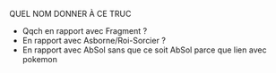 QUEL NOM DONNER À CE TRUC
- Qqch en rapport avec Fragment ?
- En rapport avec Asborne/Roi-Sorcier ?
- En rapport avec AbSol sans que ce soit AbSol parce que lien avec pokemon